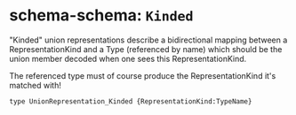 # schema-schema: `Kinded`

"Kinded" union representations describe a bidirectional mapping between
a RepresentationKind and a Type (referenced by name) which should be the
union member decoded when one sees this RepresentationKind.

The referenced type must of course produce the RepresentationKind it's
matched with!

```ipldsch
type UnionRepresentation_Kinded {RepresentationKind:TypeName}
```
